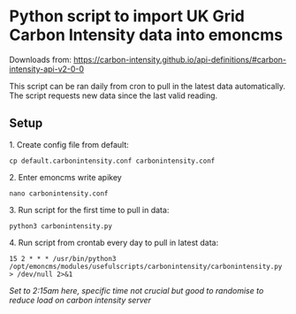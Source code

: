 # Python script to import UK Grid Carbon Intensity data into emoncms

Downloads from: https://carbon-intensity.github.io/api-definitions/#carbon-intensity-api-v2-0-0

This script can be ran daily from cron to pull in the latest data automatically. The script requests new data since the last valid reading.

## Setup

1\. Create config file from default:

    cp default.carbonintensity.conf carbonintensity.conf
    
2\. Enter emoncms write apikey

    nano carbonintensity.conf

3\. Run script for the first time to pull in data:

    python3 carbonintensity.py
    
4\. Run script from crontab every day to pull in latest data:

    15 2 * * * /usr/bin/python3 /opt/emoncms/modules/usefulscripts/carbonintensity/carbonintensity.py > /dev/null 2>&1
    
*Set to 2:15am here, specific time not crucial but good to randomise to reduce load on carbon intensity server*
